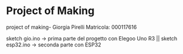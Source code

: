 # Project of Making
project of making- Giorgia Pirelli
Matricola: 000117616

sketch gio.ino -> prima parte del progetto con Elegoo Uno R3 ||
sketch esp32.ino -> seconda parte con ESP32
